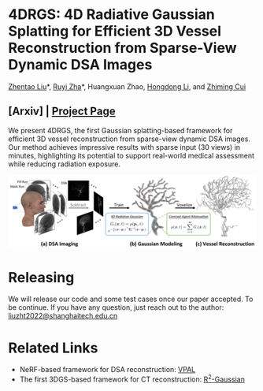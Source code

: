 # 4DRGS: 4D Radiative Gaussian Splatting for Efficient 3D Vessel Reconstruction from Sparse-View Dynamic DSA Images
[Zhentao Liu](https://zhentao-liu.github.io/)\*, [Ruyi Zha](https://ruyi-zha.github.io/)\*, Huangxuan Zhao, [Hongdong Li](https://users.cecs.anu.edu.au/~hongdong/), and [Zhiming Cui](https://shanghaitech-impact.github.io/)

## [Arxiv] | [Project Page](https://shanghaitech-impact.github.io/4DRGS/)

We present 4DRGS, the first Gaussian splatting-based framework for efficient 3D vessel reconstruction from sparse-view dynamic DSA images. Our method achieves impressive results with sparse input (30 views) in minutes, highlighting its potential to support real-world medical assessment while reducing radiation exposure.

![](./image/overview.png)

# Releasing
We will release our code and some test cases once our paper accepted. To be continue. If you have any question, just reach out to the author: liuzht2022@shanghaitech.edu.cn

# Related Links
- NeRF-based framework for DSA reconstruction: [VPAL](https://arxiv.org/abs/2405.10705)
- The first 3DGS-based framework for CT reconstruction: [R<sup>2</sup>-Gaussian](https://github.com/Ruyi-Zha/r2_gaussian)
